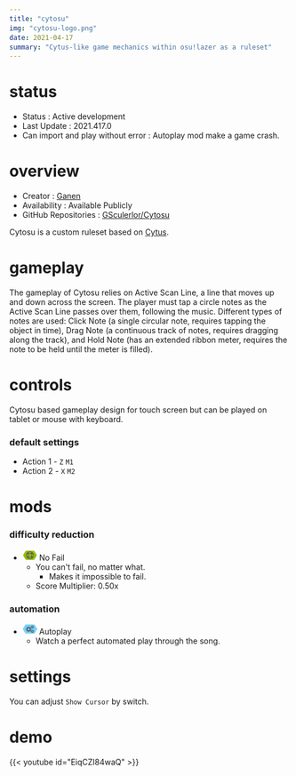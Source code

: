 ```yaml
---
title: "cytosu"
img: "cytosu-logo.png"
date: 2021-04-17
summary: "Cytus-like game mechanics within osu!lazer as a ruleset"
---
```


# status

- Status : Active development
- Last Update : 2021.417.0
- Can import and play without error : Autoplay mod make a game crash.

# overview

- Creator : [Ganen](https://github.com/GSculerlor)
- Availability : Available Publicly
- GitHub Repositories : [GSculerlor/Cytosu](https://github.com/GSculerlor/Cytosu)

Cytosu is a custom ruleset based on [Cytus](https://en.wikipedia.org/wiki/Cytus).

# gameplay

The gameplay of Cytosu relies on Active Scan Line, a line that moves up and down across the screen. The player must tap a circle notes as the Active Scan Line passes over them, following the music. Different types of notes are used: Click Note (a single circular note, requires tapping the object in time), Drag Note (a continuous track of notes, requires dragging along the track), and Hold Note (has an extended ribbon meter, requires the note to be held until the meter is filled).

# controls

Cytosu based gameplay design for touch screen but can be played on tablet or mouse with keyboard.

### default settings

- Action 1 - `Z` `M1`
- Action 2 - `X` `M2`

# mods

### difficulty reduction

- ![No Fail Icon](mod-icon/no-fail-mod.png) No Fail
  - You can't fail, no matter what.
    - Makes it impossible to fail.
  - Score Multiplier: 0.50x

### automation

- ![Autoplay Icon](mod-icon/autoplay-mod.png) Autoplay
  - Watch a perfect automated play through the song.

# settings

You can adjust `Show Cursor` by switch.

# demo

{{< youtube id="EiqCZI84waQ" >}}
